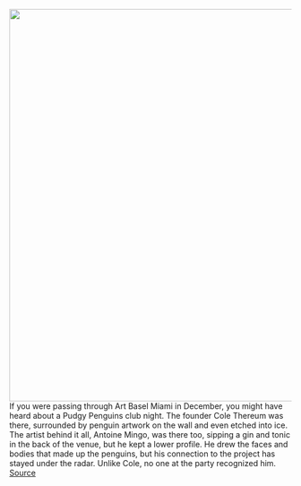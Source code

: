 <img src='https://cdn.vox-cdn.com/thumbor/2TWSzSQbfEouVqh04EmdRo94jq8=/0x0:2040x1360/1200x800/filters:focal(857x517:1183x843)/cdn.vox-cdn.com/uploads/chorus_image/image/70959135/VRG_Illo_5265_M_Li_Finding_the_artist_behind_Pudgy_Penguins.5.jpg' width='700px' /><br/>
If you were passing through Art Basel Miami in December, you might have heard about a Pudgy Penguins club night. The founder Cole Thereum was there, surrounded by penguin artwork on the wall and even etched into ice. The artist behind it all, Antoine Mingo, was there too, sipping a gin and tonic in the back of the venue, but he kept a lower profile. He drew the faces and bodies that made up the penguins, but his connection to the project has stayed under the radar. Unlike Cole, no one at the party recognized him.
<a href='https://www.theverge.com/23151540/pudgy-penguins-artist-antoine-mingo-nft-cole-thereum'> Source <a/>